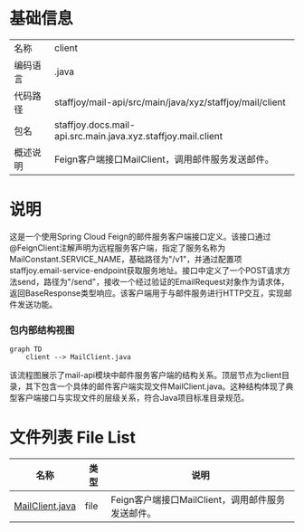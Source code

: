 # 基础信息

|      |      |
|------|------|
| 名称 | client |
| 编码语言 | .java |
| 代码路径 | staffjoy/mail-api/src/main/java/xyz/staffjoy/mail/client |
| 包名 | staffjoy.docs.mail-api.src.main.java.xyz.staffjoy.mail.client |
| 概述说明 | Feign客户端接口MailClient，调用邮件服务发送邮件。 |

# 说明

这是一个使用Spring Cloud Feign的邮件服务客户端接口定义。该接口通过@FeignClient注解声明为远程服务客户端，指定了服务名称为MailConstant.SERVICE_NAME，基础路径为"/v1"，并通过配置项staffjoy.email-service-endpoint获取服务地址。接口中定义了一个POST请求方法send，路径为"/send"，接收一个经过验证的EmailRequest对象作为请求体，返回BaseResponse类型响应。该客户端用于与邮件服务进行HTTP交互，实现邮件发送功能。


### 包内部结构视图

```mermaid
graph TD
    client --> MailClient.java
```

该流程图展示了mail-api模块中邮件服务客户端的结构关系。顶层节点为client目录，其下包含一个具体的邮件客户端实现文件MailClient.java。这种结构体现了典型客户端接口与实现文件的层级关系，符合Java项目标准目录规范。

# 文件列表 File List

| 名称   | 类型  | 说明 |
|-------|------|-------------|
| [MailClient.java](MailClient.md) | file | Feign客户端接口MailClient，调用邮件服务发送邮件。 |


